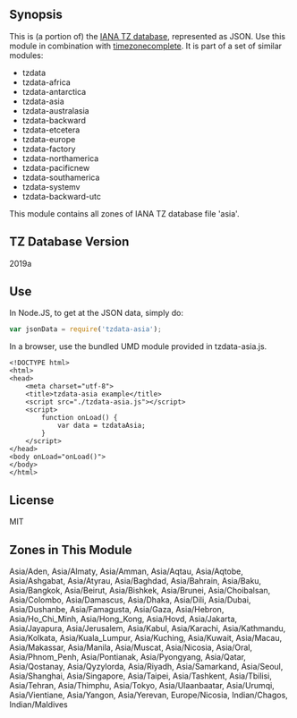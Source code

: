 
## Synopsis

This is (a portion of) the [IANA TZ database](https://www.iana.org/time-zones), represented as JSON. Use this module in combination with [timezonecomplete](https://www.npmjs.com/package/timezonecomplete).
It is part of a set of similar modules:
* tzdata
* tzdata-africa
* tzdata-antarctica
* tzdata-asia
* tzdata-australasia
* tzdata-backward
* tzdata-etcetera
* tzdata-europe
* tzdata-factory
* tzdata-northamerica
* tzdata-pacificnew
* tzdata-southamerica
* tzdata-systemv
* tzdata-backward-utc

This module contains all zones of IANA TZ database file 'asia'.



## TZ Database Version

2019a

## Use

In Node.JS, to get at the JSON data, simply do:

```javascript
var jsonData = require('tzdata-asia');
```

In a browser, use the bundled UMD module provided in tzdata-asia.js.

```
<!DOCTYPE html>
<html>
<head>
    <meta charset="utf-8">
    <title>tzdata-asia example</title>
    <script src="./tzdata-asia.js"></script>
    <script>
        function onLoad() {
            var data = tzdataAsia;
        }
    </script>
</head>
<body onLoad="onLoad()">
</body>
</html>
```

## License

MIT

## Zones in This Module

Asia/Aden, Asia/Almaty, Asia/Amman, Asia/Aqtau, Asia/Aqtobe, Asia/Ashgabat, Asia/Atyrau, Asia/Baghdad, Asia/Bahrain, Asia/Baku, Asia/Bangkok, Asia/Beirut, Asia/Bishkek, Asia/Brunei, Asia/Choibalsan, Asia/Colombo, Asia/Damascus, Asia/Dhaka, Asia/Dili, Asia/Dubai, Asia/Dushanbe, Asia/Famagusta, Asia/Gaza, Asia/Hebron, Asia/Ho_Chi_Minh, Asia/Hong_Kong, Asia/Hovd, Asia/Jakarta, Asia/Jayapura, Asia/Jerusalem, Asia/Kabul, Asia/Karachi, Asia/Kathmandu, Asia/Kolkata, Asia/Kuala_Lumpur, Asia/Kuching, Asia/Kuwait, Asia/Macau, Asia/Makassar, Asia/Manila, Asia/Muscat, Asia/Nicosia, Asia/Oral, Asia/Phnom_Penh, Asia/Pontianak, Asia/Pyongyang, Asia/Qatar, Asia/Qostanay, Asia/Qyzylorda, Asia/Riyadh, Asia/Samarkand, Asia/Seoul, Asia/Shanghai, Asia/Singapore, Asia/Taipei, Asia/Tashkent, Asia/Tbilisi, Asia/Tehran, Asia/Thimphu, Asia/Tokyo, Asia/Ulaanbaatar, Asia/Urumqi, Asia/Vientiane, Asia/Yangon, Asia/Yerevan, Europe/Nicosia, Indian/Chagos, Indian/Maldives
